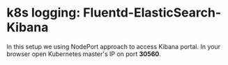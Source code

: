 # k8s logging: Fluentd-ElasticSearch-Kibana

In this setup we using NodePort approach to access Kibana portal.
In your browser open Kubernetes master's IP on port **30560**.

